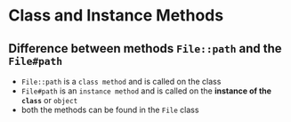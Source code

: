 # Class and Instance Methods
## Difference between methods `File::path` and the `File#path`
- `File::path` is a  `class method` and is called on the class
- `File#path` is an `instance method` and is called on the **instance of the `class`** or  `object`
- both the methods can be found in the `File` class
